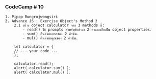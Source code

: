 ### CodeCamp # 10
    1. Pipop Rungrojwongsiri
    2. Advance JS : Exercise Object's Method 3
        2.1 สร้าง object calculator จาก 3 methods นี้:
            - read() ใช้ prompts สำหรับรับค่ามา 2 ค่าและเก็บเป็น object properties.
            - sum() คืนค่าผลบวกของ 2 ค่านั้น.
            - mul() คืนค่าผลคูณของ 2 ค่านั้น.

        let calculator = {
        // ... your code ...
        };

        calculator.read();
        alert( calculator.sum() );
        alert( calculator.mul() );
